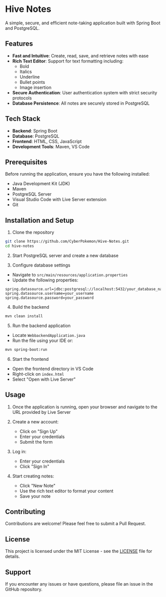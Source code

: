 # Hive Notes

A simple, secure, and efficient note-taking application built with Spring Boot and PostgreSQL.

## Features

- **Fast and Intuitive**: Create, read, save, and retrieve notes with ease
- **Rich Text Editor**: Support for text formatting including:
  - Bold
  - Italics
  - Underline
  - Bullet points
  - Image insertion
- **Secure Authentication**: User authentication system with strict security protocols
- **Database Persistence**: All notes are securely stored in PostgreSQL

## Tech Stack

- **Backend**: Spring Boot
- **Database**: PostgreSQL
- **Frontend**: HTML, CSS, JavaScript
- **Development Tools**: Maven, VS Code

## Prerequisites

Before running the application, ensure you have the following installed:
- Java Development Kit (JDK)
- Maven
- PostgreSQL Server
- Visual Studio Code with Live Server extension
- Git

## Installation and Setup

1. Clone the repository
```bash
git clone https://github.com/CyberPokemon/Hive-Notes.git
cd hive-notes
```

2. Start PostgreSQL server and create a new database

3. Configure database settings
- Navigate to `src/main/resources/application.properties`
- Update the following properties:
```properties
spring.datasource.url=jdbc:postgresql://localhost:5432/your_database_name
spring.datasource.username=your_username
spring.datasource.password=your_password
```

4. Build the backend
```bash
mvn clean install
```

5. Run the backend application
- Locate `WebbackendApplication.java`
- Run the file using your IDE or:
```bash
mvn spring-boot:run
```

6. Start the frontend
- Open the frontend directory in VS Code
- Right-click on `index.html`
- Select "Open with Live Server"

## Usage

1. Once the application is running, open your browser and navigate to the URL provided by Live Server

2. Create a new account:
   - Click on "Sign Up"
   - Enter your credentials
   - Submit the form

3. Log in:
   - Enter your credentials
   - Click "Sign In"

4. Start creating notes:
   - Click "New Note"
   - Use the rich text editor to format your content
   - Save your note

## Contributing

Contributions are welcome! Please feel free to submit a Pull Request.

## License

This project is licensed under the MIT License - see the [LICENSE](LICENSE) file for details.

## Support

If you encounter any issues or have questions, please file an issue in the GitHub repository.
